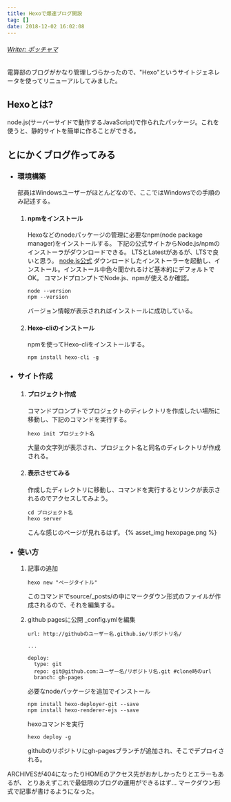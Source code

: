 ```yaml
---
title: Hexoで爆速ブログ開設
tag: []
date: 2018-12-02 16:02:08
---
```

###### <u>Writer: ポッチャマ</u>

電算部のブログがかなり管理しづらかったので、"Hexo"というサイトジェネレータを使ってリニューアルしてみました。

## Hexoとは?
node.js(サーバーサイドで動作するJavaScript)で作られたパッケージ。これを使うと、静的サイトを簡単に作ることができる。

## とにかくブログ作ってみる
- ### 環境構築
    部員はWindowsユーザーがほとんどなので、ここではWindowsでの手順のみ記述する。
    1. #### npmをインストール
        Hexoなどのnodeパッケージの管理に必要なnpm(node package manager)をインストールする。
        下記の公式サイトからNode.js/npmのインストーラがダウンロードできる。
        LTSとLatestがあるが、LTSで良いと思う。
        [node.js公式](https://nodejs.org/ja/ "node.js公式")
        ダウンロードしたインストーラーを起動し、インストール。インストール中色々聞かれるけど基本的にデフォルトでOK。
        コマンドプロンプトでNode.js、npmが使えるか確認。
        ```
        node --version
        npm --version
        ```
        バージョン情報が表示されればインストールに成功している。

    2. #### Hexo-cliのインストール
        npmを使ってHexo-cliをインストールする。
        ```
        npm install hexo-cli -g
        ```
- ### サイト作成

    1. #### プロジェクト作成
        コマンドプロンプトでプロジェクトのディレクトリを作成したい場所に移動し、下記のコマンドを実行する。
        ```
        hexo init プロジェクト名
        ```
        大量の文字列が表示され、プロジェクト名と同名のディレクトリが作成される。

    2. #### 表示させてみる
        作成したディレクトリに移動し、コマンドを実行するとリンクが表示されるのでアクセスしてみよう。
        ```
        cd プロジェクト名
        hexo server
        ```
        こんな感じのページが見れるはず。
        {% asset_img hexopage.png %}

- ### 使い方
    1. 記事の追加
        ```
        hexo new "ページタイトル"
        ```
        このコマンドでsource/_posts/の中にマークダウン形式のファイルが作成されるので、それを編集する。

    2. github pagesに公開
        _config.ymlを編集
        ```
        url: http://githubのユーザー名.github.io/リポジトリ名/

        ...

        deploy:
          type: git
          repo: git@github.com:ユーザー名/リポジトリ名.git #clone時のurl
          branch: gh-pages
        ```

        必要なnodeパッケージを追加でインストール
        ```
        npm install hexo-deployer-git --save
        npm install hexo-renderer-ejs --save
        ```

        hexoコマンドを実行
        ```
        hexo deploy -g
        ```

        githubのリポジトリにgh-pagesブランチが追加され、そこでデプロイされる。

ARCHIVESが404になったりHOMEのアクセス先がおかしかったりとエラーもあるが、
とりあえずこれで最低限のブログの運用ができるはず...
マークダウン形式で記事が書けるようになった。
